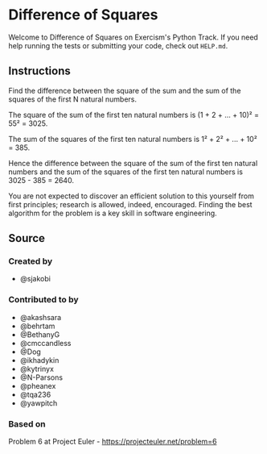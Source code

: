 # Difference of Squares

Welcome to Difference of Squares on Exercism's Python Track.
If you need help running the tests or submitting your code, check out `HELP.md`.

## Instructions

Find the difference between the square of the sum and the sum of the squares of the first N natural numbers.

The square of the sum of the first ten natural numbers is
(1 + 2 + ... + 10)² = 55² = 3025.

The sum of the squares of the first ten natural numbers is
1² + 2² + ... + 10² = 385.

Hence the difference between the square of the sum of the first ten natural numbers and the sum of the squares of the first ten natural numbers is 3025 - 385 = 2640.

You are not expected to discover an efficient solution to this yourself from first principles; research is allowed, indeed, encouraged.
Finding the best algorithm for the problem is a key skill in software engineering.

## Source

### Created by

- @sjakobi

### Contributed to by

- @akashsara
- @behrtam
- @BethanyG
- @cmccandless
- @Dog
- @ikhadykin
- @kytrinyx
- @N-Parsons
- @pheanex
- @tqa236
- @yawpitch

### Based on

Problem 6 at Project Euler - https://projecteuler.net/problem=6